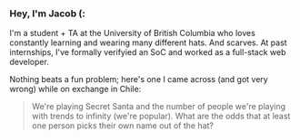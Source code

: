 ### Hey, I'm Jacob (:

I'm a student + TA at the University of British Columbia who loves constantly learning and wearing many different hats. And scarves. At past internships, I've formally verifyied an SoC and worked as a full-stack web developer.

Nothing beats a fun problem; here's one I came across (and got very wrong) while on exchange in Chile:
>We're playing Secret Santa and the number of people we're playing with trends to infinity (we're popular). What are the odds that at least one person picks their own name out of the hat?
